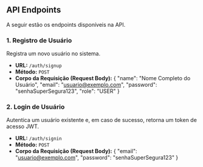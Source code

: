 ## API Endpoints

A seguir estão os endpoints disponíveis na API.

### 1. Registro de Usuário

Registra um novo usuário no sistema.

- **URL:** `/auth/signup`
- **Método:** `POST`
- **Corpo da Requisição (Request Body):**
{
  "name": "Nome Completo do Usuário",
  "email": "usuario@exemplo.com",
  "password": "senhaSuperSegura123",
  "role": "USER"
}

### 2. Login de Usuário

Autentica um usuário existente e, em caso de sucesso, retorna um token de acesso JWT.

- **URL:** `/auth/signin`
- **Método:** `POST`
- **Corpo da Requisição (Request Body):**
{
  "email": "usuario@exemplo.com",
  "password": "senhaSuperSegura123"
}